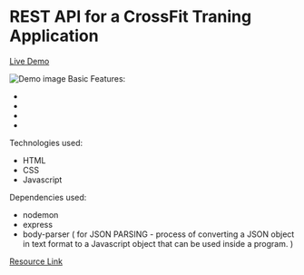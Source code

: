 # REST API for a CrossFit Traning Application

<a href="">Live Demo</a>

<img src="" alt="Demo image"/>
Basic Features:
 
- 
- 
- 
-

Technologies used:

- HTML
- CSS
- Javascript


Dependencies used:

- nodemon
- express
- body-parser ( for JSON PARSING - process of converting a JSON object in text format to a Javascript object that can be used inside a program. )

<a href="https://www-freecodecamp-org.cdn.ampproject.org/c/s/www.freecodecamp.org/news/rest-api-design-best-practices-build-a-rest-api/amp/#our-example-project">Resource Link</a>
